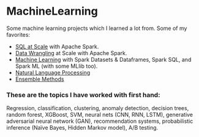 # MachineLearning

Some machine learning projects which I learned a lot from. Some of my favorites:

* [SQL at Scale](https://github.com/mattjacobs23/IntroML/blob/main/notebooks/Databricks/Mini_Project_SQL_with_Spark.ipynb) with Apache Spark.
* [Data Wrangling](https://github.com/mattjacobs23/IntroML/blob/main/notebooks/Databricks/Mini_Project_Data_Wrangling_at_Scale_with_Spark.ipynb) at Scale with Apache Spark.
* [Machine Learning](https://github.com/mattjacobs23/MachineLearning/blob/main/notebooks/Databricks/Mini_Project_Spark_ML.ipynb) with Spark Datasets & Dataframes, Spark SQL, and Spark ML (with some MLlib too).
* [Natural Language Processing](https://github.com/mattjacobs23/IntroML/blob/main/notebooks/BERT_Tutorial_How_To_Build_a_Question_Answering_Bot.ipynb)
* [Ensemble Methods](https://github.com/mattjacobs23/IntroML/blob/main/notebooks/Ensemble_randomForest.ipynb)

### These are the topics I have worked with first hand:
Regression, classification, clustering, anomaly detection, decision trees, random forest, XGBoost, SVM, neural nets (CNN, RNN, LSTM), generative adversarial neural network (GAN), recommendation systems, probabilistic inference (Naïve Bayes, Hidden Markov model), A/B testing.
